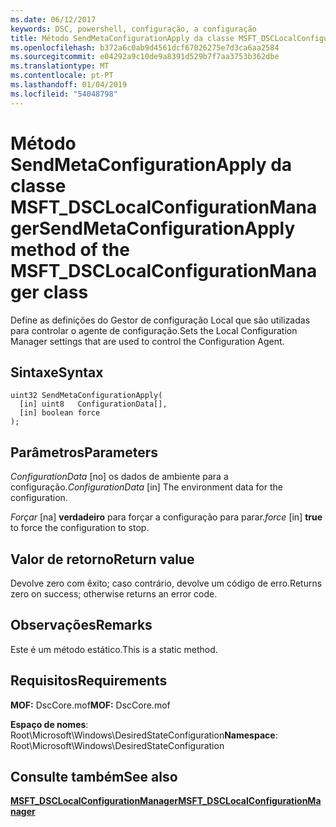 ```yaml
---
ms.date: 06/12/2017
keywords: DSC, powershell, configuração, a configuração
title: Método SendMetaConfigurationApply da classe MSFT_DSCLocalConfigurationManager
ms.openlocfilehash: b372a6c0ab9d4561dcf67026275e7d3ca6aa2584
ms.sourcegitcommit: e04292a9c10de9a8391d529b7f7aa3753b362dbe
ms.translationtype: MT
ms.contentlocale: pt-PT
ms.lasthandoff: 01/04/2019
ms.locfileid: "54048798"
---
```

# <a name="sendmetaconfigurationapply-method-of-the-msftdsclocalconfigurationmanager-class"></a><span data-ttu-id="72b6e-103">Método SendMetaConfigurationApply da classe MSFT_DSCLocalConfigurationManager</span><span class="sxs-lookup"><span data-stu-id="72b6e-103">SendMetaConfigurationApply method of the MSFT_DSCLocalConfigurationManager class</span></span>

<span data-ttu-id="72b6e-104">Define as definições do Gestor de configuração Local que são utilizadas para controlar o agente de configuração.</span><span class="sxs-lookup"><span data-stu-id="72b6e-104">Sets the Local Configuration Manager settings that are used to control the Configuration Agent.</span></span>

## <a name="syntax"></a><span data-ttu-id="72b6e-105">Sintaxe</span><span class="sxs-lookup"><span data-stu-id="72b6e-105">Syntax</span></span>

```mof
uint32 SendMetaConfigurationApply(
  [in] uint8   ConfigurationData[],
  [in] boolean force
);
```

## <a name="parameters"></a><span data-ttu-id="72b6e-106">Parâmetros</span><span class="sxs-lookup"><span data-stu-id="72b6e-106">Parameters</span></span>

<span data-ttu-id="72b6e-107">*ConfigurationData* \[no\] os dados de ambiente para a configuração.</span><span class="sxs-lookup"><span data-stu-id="72b6e-107">*ConfigurationData* \[in\] The environment data for the configuration.</span></span>

<span data-ttu-id="72b6e-108">*Forçar* \[na\] **verdadeiro** para forçar a configuração para parar.</span><span class="sxs-lookup"><span data-stu-id="72b6e-108">*force* \[in\] **true** to force the configuration to stop.</span></span>

## <a name="return-value"></a><span data-ttu-id="72b6e-109">Valor de retorno</span><span class="sxs-lookup"><span data-stu-id="72b6e-109">Return value</span></span>

<span data-ttu-id="72b6e-110">Devolve zero com êxito; caso contrário, devolve um código de erro.</span><span class="sxs-lookup"><span data-stu-id="72b6e-110">Returns zero on success; otherwise returns an error code.</span></span>

## <a name="remarks"></a><span data-ttu-id="72b6e-111">Observações</span><span class="sxs-lookup"><span data-stu-id="72b6e-111">Remarks</span></span>

<span data-ttu-id="72b6e-112">Este é um método estático.</span><span class="sxs-lookup"><span data-stu-id="72b6e-112">This is a static method.</span></span>

## <a name="requirements"></a><span data-ttu-id="72b6e-113">Requisitos</span><span class="sxs-lookup"><span data-stu-id="72b6e-113">Requirements</span></span>

<span data-ttu-id="72b6e-114">**MOF:** DscCore.mof</span><span class="sxs-lookup"><span data-stu-id="72b6e-114">**MOF:** DscCore.mof</span></span>

<span data-ttu-id="72b6e-115">**Espaço de nomes**: Root\Microsoft\Windows\DesiredStateConfiguration</span><span class="sxs-lookup"><span data-stu-id="72b6e-115">**Namespace**: Root\Microsoft\Windows\DesiredStateConfiguration</span></span>

## <a name="see-also"></a><span data-ttu-id="72b6e-116">Consulte também</span><span class="sxs-lookup"><span data-stu-id="72b6e-116">See also</span></span>

[<span data-ttu-id="72b6e-117">**MSFT_DSCLocalConfigurationManager**</span><span class="sxs-lookup"><span data-stu-id="72b6e-117">**MSFT_DSCLocalConfigurationManager**</span></span>](msft-dsclocalconfigurationmanager.md)